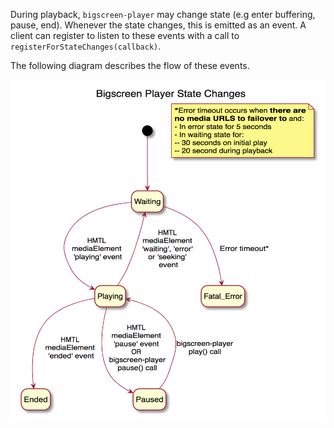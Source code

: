 During playback, `bigscreen-player` may change state (e.g enter buffering, pause, end). Whenever the state changes, this is emitted as an event. A client can register to listen to these events with a call to `registerForStateChanges(callback)`.

The following diagram describes the flow of these events.

![State Changes](../static/bsp_state_changes_august_2019.png)